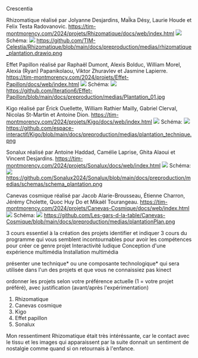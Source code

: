 Crescentia

Rhizomatique réalisé par Jolyanne Desjardins, MaÏka Désy, Laurie Houde et Felix Testa Radovanovic.
https://tim-montmorency.com/2024/projets/Rhizomatique/docs/web/index.html
![](https://github.com/sandrinejeann/H24_V11_inspirations_JEAN/blob/main/crescentia/photo/compresser%20crescentia/rhizomatique_04.jpg)
Schéma:
![](https://github.com/TIM-Celestia/Rhizomatique/blob/main/docs/preproduction/medias/rhizomatique_plantation.drawio.png)
https://github.com/TIM-Celestia/Rhizomatique/blob/main/docs/preproduction/medias/rhizomatique_plantation.drawio.png

Effet Papillon réalisé par Raphaël Dumont, Alexis Bolduc, William Morel, Alexia (Ryan) Papanikolaou, Viktor Zhuravlev et Jasmine Lapierre.
https://tim-montmorency.com/2024/projets/Effet-Papillon/docs/web/index.html
![](https://github.com/sandrinejeann/H24_V11_inspirations_JEAN/blob/main/crescentia/photo/compresser%20crescentia/effet-papillon_05.jpg)
Schéma:
![](https://github.com/Iteration6/Effet-Papillon/blob/main/docs/preproduction/medias/Plantation_01.jpg)
https://github.com/Iteration6/Effet-Papillon/blob/main/docs/preproduction/medias/Plantation_01.jpg

Kigo réalisé par Érick Ouellette, William Rathier Mailly, Gabriel Clerval, Nicolas St-Martin et Antoine Dion.
https://tim-montmorency.com/2024/projets/Kigo/docs/web/index.html
![](https://github.com/sandrinejeann/H24_V11_inspirations_JEAN/blob/main/crescentia/photo/compresser%20crescentia/kigo_04.jpg)
Schéma:
![](https://github.com/espace-interactif/Kigo/blob/main/docs/preproduction/medias/plantation_technique.png)
https://github.com/espace-interactif/Kigo/blob/main/docs/preproduction/medias/plantation_technique.png

Sonalux réalisé par Antoine Haddad, Camélie Laprise, Ghita Alaoui et Vincent Desjardins.
https://tim-montmorency.com/2024/projets/Sonalux/docs/web/index.html
![](https://github.com/sandrinejeann/H24_V11_inspirations_JEAN/blob/main/crescentia/photo/compresser%20crescentia/sonalux_01.jpg)
Schéma:
![](https://github.com/Sonalux2024/Sonalux/blob/main/docs/preproduction/medias/schemas/schema_plantation.png)
https://github.com/Sonalux2024/Sonalux/blob/main/docs/preproduction/medias/schemas/schema_plantation.png

Canevas cosmique réalisé par Jacob Alarie-Brousseau, Étienne Charron, Jérémy Cholette, Quoc Huy Do et Mikaël Tourangeau.
https://tim-montmorency.com/2024/projets/Canevas-Cosmique/docs/web/index.html
![](https://github.com/sandrinejeann/H24_V11_inspirations_JEAN/blob/main/crescentia/photo/compresser%20crescentia/canevas-cosmique_03.jpg)
Schéma:
![](https://github.com/Les-gars-d-la-table/Canevas-Cosmique/blob/main/docs/preproduction/medias/plantationPlan.png)
https://github.com/Les-gars-d-la-table/Canevas-Cosmique/blob/main/docs/preproduction/medias/plantationPlan.png

3 cours essentiel à la création des projets
identifier et indiquer 3 cours du programme qui vous semblent incontournables pour avoir les compétences pour créer ce genre projet
Interactivité ludique
Conception d'une expérience multimédia
Installation multimédia

présenter une technique* ou une composante technologique* qui sera utilisée dans l'un des projets et que vous ne connaissiez pas
kinect

ordonner les projets selon votre préférence actuelle (1 = votre projet préféré), avec justification (avant/après l'expérimentation)
1) Rhizomatique
2) Canevas cosmique
3) Kigo
4) Effet papillon
5) Sonalux

Mon ressentiment
Rhizomatique était très intéréssante, car le contact avec le tissu et les images qui apparaissent par la suite donnait un sentiment de nostalgie comme quand si on retournais à l'enfance. 
